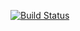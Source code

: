 [![Build Status](https://travis-ci.org/SentientScythe/rdndgen.svg?branch=master)](https://travis-ci.org/SentientScythe/rdndgen)
